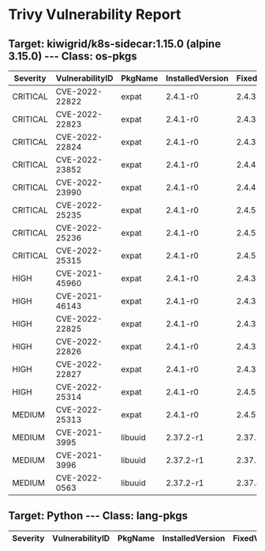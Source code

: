 # Trivy Vulnerability Report

## Target: kiwigrid/k8s-sidecar:1.15.0 (alpine 3.15.0) --- Class: os-pkgs
|Severity|VulnerabilityID|PkgName|InstalledVersion|FixedVersion|
|--------|---------------|-------|----------------|------------|
|CRITICAL|CVE-2022-22822|expat|2.4.1-r0|2.4.3-r0|
|CRITICAL|CVE-2022-22823|expat|2.4.1-r0|2.4.3-r0|
|CRITICAL|CVE-2022-22824|expat|2.4.1-r0|2.4.3-r0|
|CRITICAL|CVE-2022-23852|expat|2.4.1-r0|2.4.4-r0|
|CRITICAL|CVE-2022-23990|expat|2.4.1-r0|2.4.4-r0|
|CRITICAL|CVE-2022-25235|expat|2.4.1-r0|2.4.5-r0|
|CRITICAL|CVE-2022-25236|expat|2.4.1-r0|2.4.5-r0|
|CRITICAL|CVE-2022-25315|expat|2.4.1-r0|2.4.5-r0|
|HIGH|CVE-2021-45960|expat|2.4.1-r0|2.4.3-r0|
|HIGH|CVE-2021-46143|expat|2.4.1-r0|2.4.3-r0|
|HIGH|CVE-2022-22825|expat|2.4.1-r0|2.4.3-r0|
|HIGH|CVE-2022-22826|expat|2.4.1-r0|2.4.3-r0|
|HIGH|CVE-2022-22827|expat|2.4.1-r0|2.4.3-r0|
|HIGH|CVE-2022-25314|expat|2.4.1-r0|2.4.5-r0|
|MEDIUM|CVE-2022-25313|expat|2.4.1-r0|2.4.5-r0|
|MEDIUM|CVE-2021-3995|libuuid|2.37.2-r1|2.37.3-r0|
|MEDIUM|CVE-2021-3996|libuuid|2.37.2-r1|2.37.3-r0|
|MEDIUM|CVE-2022-0563|libuuid|2.37.2-r1|2.37.4-r0|

## Target: Python --- Class: lang-pkgs
|Severity|VulnerabilityID|PkgName|InstalledVersion|FixedVersion|
|--------|---------------|-------|----------------|------------|
